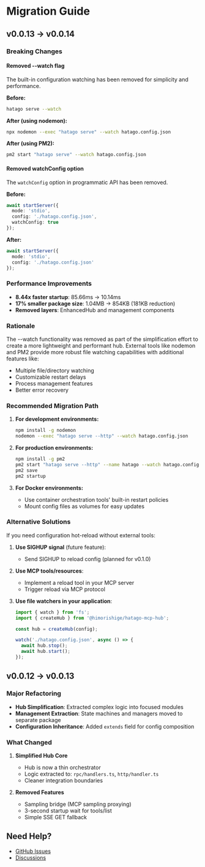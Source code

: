 # Migration Guide

## v0.0.13 → v0.0.14

### Breaking Changes

#### Removed --watch flag

The built-in configuration watching has been removed for simplicity and performance.

**Before:**

```bash
hatago serve --watch
```

**After (using nodemon):**

```bash
npx nodemon --exec "hatago serve" --watch hatago.config.json
```

**After (using PM2):**

```bash
pm2 start "hatago serve" --watch hatago.config.json
```

#### Removed watchConfig option

The `watchConfig` option in programmatic API has been removed.

**Before:**

```typescript
await startServer({
  mode: 'stdio',
  config: './hatago.config.json',
  watchConfig: true
});
```

**After:**

```typescript
await startServer({
  mode: 'stdio',
  config: './hatago.config.json'
});
```

### Performance Improvements

- **8.44x faster startup**: 85.66ms → 10.14ms
- **17% smaller package size**: 1.04MB → 854KB (181KB reduction)
- **Removed layers**: EnhancedHub and management components

### Rationale

The --watch functionality was removed as part of the simplification effort to create a more lightweight and performant hub. External tools like nodemon and PM2 provide more robust file watching capabilities with additional features like:

- Multiple file/directory watching
- Customizable restart delays
- Process management features
- Better error recovery

### Recommended Migration Path

1. **For development environments:**

   ```bash
   npm install -g nodemon
   nodemon --exec "hatago serve --http" --watch hatago.config.json
   ```

2. **For production environments:**

   ```bash
   npm install -g pm2
   pm2 start "hatago serve --http" --name hatago --watch hatago.config.json
   pm2 save
   pm2 startup
   ```

3. **For Docker environments:**
   - Use container orchestration tools' built-in restart policies
   - Mount config files as volumes for easy updates

### Alternative Solutions

If you need configuration hot-reload without external tools:

1. **Use SIGHUP signal** (future feature):
   - Send SIGHUP to reload config (planned for v0.1.0)

2. **Use MCP tools/resources**:
   - Implement a reload tool in your MCP server
   - Trigger reload via MCP protocol

3. **Use file watchers in your application**:

   ```typescript
   import { watch } from 'fs';
   import { createHub } from '@himorishige/hatago-mcp-hub';

   const hub = createHub(config);

   watch('./hatago.config.json', async () => {
     await hub.stop();
     await hub.start();
   });
   ```

## v0.0.12 → v0.0.13

### Major Refactoring

- **Hub Simplification**: Extracted complex logic into focused modules
- **Management Extraction**: State machines and managers moved to separate package
- **Configuration Inheritance**: Added `extends` field for config composition

### What Changed

1. **Simplified Hub Core**
   - Hub is now a thin orchestrator
   - Logic extracted to: `rpc/handlers.ts`, `http/handler.ts`
   - Cleaner integration boundaries

2. **Removed Features**
   - Sampling bridge (MCP sampling proxying)
   - 3-second startup wait for tools/list
   - Simple SSE GET fallback

## Need Help?

- [GitHub Issues](https://github.com/himorishige/hatago-mcp-hub/issues)
- [Discussions](https://github.com/himorishige/hatago-mcp-hub/discussions)
